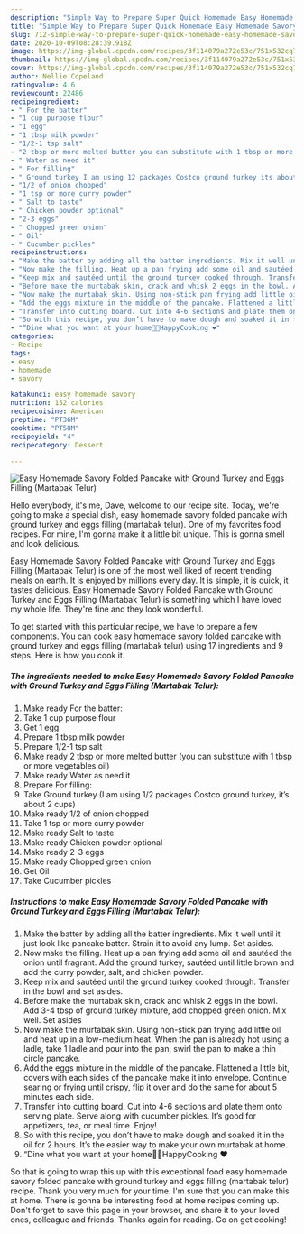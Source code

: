 ```yaml
---
description: "Simple Way to Prepare Super Quick Homemade Easy Homemade Savory Folded Pancake with Ground Turkey and Eggs Filling (Martabak Telur)"
title: "Simple Way to Prepare Super Quick Homemade Easy Homemade Savory Folded Pancake with Ground Turkey and Eggs Filling (Martabak Telur)"
slug: 712-simple-way-to-prepare-super-quick-homemade-easy-homemade-savory-folded-pancake-with-ground-turkey-and-eggs-filling-martabak-telur
date: 2020-10-09T08:28:39.918Z
image: https://img-global.cpcdn.com/recipes/3f114079a272e53c/751x532cq70/easy-homemade-savory-folded-pancake-with-ground-turkey-and-eggs-filling-martabak-telur-recipe-main-photo.jpg
thumbnail: https://img-global.cpcdn.com/recipes/3f114079a272e53c/751x532cq70/easy-homemade-savory-folded-pancake-with-ground-turkey-and-eggs-filling-martabak-telur-recipe-main-photo.jpg
cover: https://img-global.cpcdn.com/recipes/3f114079a272e53c/751x532cq70/easy-homemade-savory-folded-pancake-with-ground-turkey-and-eggs-filling-martabak-telur-recipe-main-photo.jpg
author: Nellie Copeland
ratingvalue: 4.6
reviewcount: 22486
recipeingredient:
- " For the batter"
- "1 cup purpose flour"
- "1 egg"
- "1 tbsp milk powder"
- "1/2-1 tsp salt"
- "2 tbsp or more melted butter you can substitute with 1 tbsp or more vegetables oil"
- " Water as need it"
- " For filling"
- " Ground turkey I am using 12 packages Costco ground turkey its about 2 cups"
- "1/2 of onion chopped"
- "1 tsp or more curry powder"
- " Salt to taste"
- " Chicken powder optional"
- "2-3 eggs"
- " Chopped green onion"
- " Oil"
- " Cucumber pickles"
recipeinstructions:
- "Make the batter by adding all the batter ingredients. Mix it well until it just look like pancake batter. Strain it to avoid any lump. Set asides."
- "Now make the filling. Heat up a pan frying add some oil and sautéed the onion until fragrant. Add the ground turkey, sautéed until little brown and add the curry powder, salt, and chicken powder."
- "Keep mix and sautéed until the ground turkey cooked through. Transfer in the bowl and set asides."
- "Before make the murtabak skin, crack and whisk 2 eggs in the bowl. Add 3-4 tbsp of ground turkey mixture, add chopped green onion. Mix well. Set asides"
- "Now make the murtabak skin. Using non-stick pan frying add little oil and heat up in a low-medium heat. When the pan is already hot using a ladle, take 1 ladle and pour into the pan, swirl the pan to make a thin circle pancake."
- "Add the eggs mixture in the middle of the pancake. Flattened a little bit, covers with each sides of the pancake make it into envelope. Continue searing or frying until crispy, flip it over and do the same for about 5 minutes each side."
- "Transfer into cutting board. Cut into 4-6 sections and plate them onto serving plate. Serve along with cucumber pickles. It’s good for appetizers, tea, or meal time. Enjoy!"
- "So with this recipe, you don’t have to make dough and soaked it in the oil for 2 hours. It’s the easier way to make your own murtabak at home."
- "“Dine what you want at your home👩‍🍳HappyCooking ❤️"
categories:
- Recipe
tags:
- easy
- homemade
- savory

katakunci: easy homemade savory 
nutrition: 152 calories
recipecuisine: American
preptime: "PT36M"
cooktime: "PT58M"
recipeyield: "4"
recipecategory: Dessert

---
```



![Easy Homemade Savory Folded Pancake with Ground Turkey and Eggs Filling (Martabak Telur)](https://img-global.cpcdn.com/recipes/3f114079a272e53c/751x532cq70/easy-homemade-savory-folded-pancake-with-ground-turkey-and-eggs-filling-martabak-telur-recipe-main-photo.jpg)

Hello everybody, it's me, Dave, welcome to our recipe site. Today, we're going to make a special dish, easy homemade savory folded pancake with ground turkey and eggs filling (martabak telur). One of my favorites food recipes. For mine, I'm gonna make it a little bit unique. This is gonna smell and look delicious.

Easy Homemade Savory Folded Pancake with Ground Turkey and Eggs Filling (Martabak Telur) is one of the most well liked of recent trending meals on earth. It is enjoyed by millions every day. It is simple, it is quick, it tastes delicious. Easy Homemade Savory Folded Pancake with Ground Turkey and Eggs Filling (Martabak Telur) is something which I have loved my whole life. They're fine and they look wonderful.




To get started with this particular recipe, we have to prepare a few components. You can cook easy homemade savory folded pancake with ground turkey and eggs filling (martabak telur) using 17 ingredients and 9 steps. Here is how you cook it.

<!--inarticleads1-->

##### The ingredients needed to make Easy Homemade Savory Folded Pancake with Ground Turkey and Eggs Filling (Martabak Telur):

1. Make ready  For the batter:
1. Take 1 cup purpose flour
1. Get 1 egg
1. Prepare 1 tbsp milk powder
1. Prepare 1/2-1 tsp salt
1. Make ready 2 tbsp or more melted butter (you can substitute with 1 tbsp or more vegetables oil)
1. Make ready  Water as need it
1. Prepare  For filling:
1. Take  Ground turkey (I am using 1/2 packages Costco ground turkey, it’s about 2 cups)
1. Make ready 1/2 of onion chopped
1. Take 1 tsp or more curry powder
1. Make ready  Salt to taste
1. Make ready  Chicken powder optional
1. Make ready 2-3 eggs
1. Make ready  Chopped green onion
1. Get  Oil
1. Take  Cucumber pickles




<!--inarticleads2-->

##### Instructions to make Easy Homemade Savory Folded Pancake with Ground Turkey and Eggs Filling (Martabak Telur):

1. Make the batter by adding all the batter ingredients. Mix it well until it just look like pancake batter. Strain it to avoid any lump. Set asides.
1. Now make the filling. Heat up a pan frying add some oil and sautéed the onion until fragrant. Add the ground turkey, sautéed until little brown and add the curry powder, salt, and chicken powder.
1. Keep mix and sautéed until the ground turkey cooked through. Transfer in the bowl and set asides.
1. Before make the murtabak skin, crack and whisk 2 eggs in the bowl. Add 3-4 tbsp of ground turkey mixture, add chopped green onion. Mix well. Set asides
1. Now make the murtabak skin. Using non-stick pan frying add little oil and heat up in a low-medium heat. When the pan is already hot using a ladle, take 1 ladle and pour into the pan, swirl the pan to make a thin circle pancake.
1. Add the eggs mixture in the middle of the pancake. Flattened a little bit, covers with each sides of the pancake make it into envelope. Continue searing or frying until crispy, flip it over and do the same for about 5 minutes each side.
1. Transfer into cutting board. Cut into 4-6 sections and plate them onto serving plate. Serve along with cucumber pickles. It’s good for appetizers, tea, or meal time. Enjoy!
1. So with this recipe, you don’t have to make dough and soaked it in the oil for 2 hours. It’s the easier way to make your own murtabak at home.
1. “Dine what you want at your home👩‍🍳HappyCooking ❤️




So that is going to wrap this up with this exceptional food easy homemade savory folded pancake with ground turkey and eggs filling (martabak telur) recipe. Thank you very much for your time. I'm sure that you can make this at home. There is gonna be interesting food at home recipes coming up. Don't forget to save this page in your browser, and share it to your loved ones, colleague and friends. Thanks again for reading. Go on get cooking!
